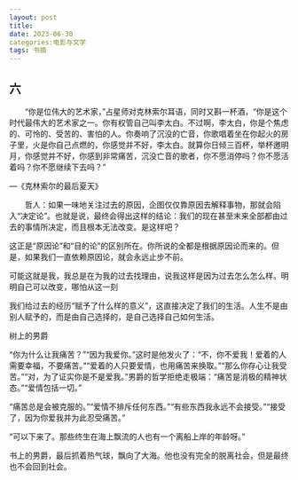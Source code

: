 ```yaml
---
layout: post
title: 
date: 2023-06-30
categories:电影与文学
tags: 书摘
---
```


## 六

  “你是位伟大的艺术家，”占星师对克林索尔耳语，同时又斟一杯酒，“你是这个时代最伟大的艺术家之一。你有权管自己叫李太白。不过啊，李太白，你是个焦虑的、可怜的、受苦的、害怕的人。你奏响了沉没的亡音，你歌唱着坐在你起火的房子里，火是你自己点燃的，你感觉并不好，李太白。就算你日倾三百杯，举杯邀明月，你感觉并不好，你感到非常痛苦，沉没亡音的歌者，你不愿消停吗？你不愿活着吗？你不愿继续下去吗？”

—《克林索尔的最后夏天》

　　哲人：如果一味地关注过去的原因，企图仅仅靠原因去解释事物，那就会陷入“决定论”。也就是说，最终会得出这样的结论：我们的现在甚至末来全部都由过去的事情所决定，而且根本无法改变。是这样吧？

​    这正是“原因论”和“目的论”的区别所在。你所说的全都是根据原因论而来的。但是，如果我们一直依赖原因论，就会永远止步不前。

可能这就是我，我总是在为我的过去找理由，说我这样是因为过去怎么怎么样。明明自己可以改变，哪怕从这一刻

我们给过去的经历“赋予了什么样的意义”，这直接决定了我们的生活。人生不是由别人赋予的，而是由自己选择的，是自己选择自己如何生活。

树上的男爵

“你为什么让我痛苦？”“因为我爱你。”这时是他发火了：“不，你不爱我！爱着的人需要幸福，不要痛苦。”“爱着的人只要爱情，也用痛苦来换取。”“那么你存心让我受苦。”“对，为了证实你是不是爱我。”男爵的哲学拒绝走极端：“痛苦是消极的精神状态。”“爱情包括一切。”

“痛苦总是会被克服的。”“爱情不排斥任何东西。”“有些东西我永远不会接受。”“接受了，因为你爱我并为此忍受痛苦。”

“可以下来了。那些终生在海上飘流的人也有一个离船上岸的年龄呀。”

书上的男爵，最后抓着热气球，飘向了大海。他也没有完全的脱离社会，但是最终也不会回到社会。
